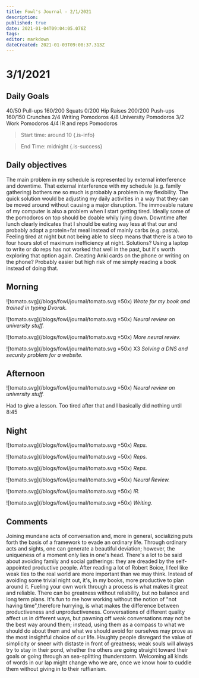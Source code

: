 ```yaml
---
title: Fowl's Journal - 2/1/2021
description: 
published: true
date: 2021-01-04T09:04:05.076Z
tags: 
editor: markdown
dateCreated: 2021-01-03T09:08:37.313Z
---
```


# 3/1/2021

## Daily Goals 
40/50 Pull-ups
160/200 Squats
0/200 Hip Raises 
200/200 Push-ups
160/150 Crunches 
2/4 Writing Pomodoros
4/8 University Pomodoros
3/2 Work Pomodoros
4/4 IR and reps Pomodoros

> Start time: around 10 
{.is-info}

> End Time: midnight
{.is-success}


## Daily objectives
The main problem in my schedule is represented by external interference and downtime.
That external interference with my schedule (e.g. family gathering) bothers me so much is probably a problem in my flexibility. The quick solution would be adjusting my daily activities in a way that they can be moved around without causing a major disruption. 
The immovable nature of my computer is also a problem when I start getting tired. Ideally some of the pomodoros on top should be doable whily lying down. 
Downtime after lunch clearly indicates that I should be eating way less at that our and probably adopt a protein+fat meal instead of mainly carbs (e.g. pasta). 
Feeling tired at night but not being able to sleep means that there is a two to four hours slot of maximum inefficiency at night. Solutions? Using a laptop to write or do reps has not worked that well in the past, but it's worth exploring that option again. Creating Anki cards on the phone or writing on the phone? Probably easier but high risk of me simply reading a book instead of doing that. 

## Morning
![tomato.svg](/blogs/fowl/journal/tomato.svg =50x)
*Wrote for my book and trained in typing Dvorak.*

![tomato.svg](/blogs/fowl/journal/tomato.svg =50x)
*Neural review on university stuff.*

![tomato.svg](/blogs/fowl/journal/tomato.svg =50x)
*More neural reviev.* 

![tomato.svg](/blogs/fowl/journal/tomato.svg =50x)
X3 *Solving a DNS and security problem for a website.*

## Afternoon
![tomato.svg](/blogs/fowl/journal/tomato.svg =50x)
*Neural review on university stuff.*

Had to give a lesson. Too tired after that and I basically did nothing until 8:45

## Night
![tomato.svg](/blogs/fowl/journal/tomato.svg =50x)
*Reps.*

![tomato.svg](/blogs/fowl/journal/tomato.svg =50x)
*Reps.*

![tomato.svg](/blogs/fowl/journal/tomato.svg =50x)
*Reps.*

![tomato.svg](/blogs/fowl/journal/tomato.svg =50x) 
*Neural Review.*

![tomato.svg](/blogs/fowl/journal/tomato.svg =50x)
*IR.*

![tomato.svg](/blogs/fowl/journal/tomato.svg =50x)
*Writing.*



## Comments
Joining mundane acts of conversation and, more in general, socializing puts forth the basis of a framework to evade an ordinary life. Through ordinary acts and sights, one can generate a beautiful deviation; however, the uniqueness of a moment only lies in one's head. There's a lot to be said about avoiding family and social gatherings: they are dreaded by the self-appointed productive people. After reading a lot of Robert Boice, I feel like weak ties to the real world are more important than we may think. Instead of avoiding some trivial night out, it's, in my books, more productive to plan around it. 
Fueling your own work through a process is what makes it great and reliable. There can be greatness without reliability, but no balance and long term plans. It's fun to me how working without the notion of "not having time",therefore hurrying, is what makes the difference between productiveness and unproductiveness. 
Conversations of different quality affect us in different ways, but pawning off weak conversations may not be the best way around them; instead, using them as a compass to what we should do about them and what we should avoid for ourselves may prove as the most insightful choice of our life. 
Haughty people disregard the value of simplicity or sneer with distaste in front of greatness; weak souls will always try to stay in their pond, whether the others are going straight toward their goals or going through an sea-splitting thunderstorm. 
Welcoming all kinds of words in our lap might change who we are, once we know how to cuddle them without giving in to their ruffianism. 







